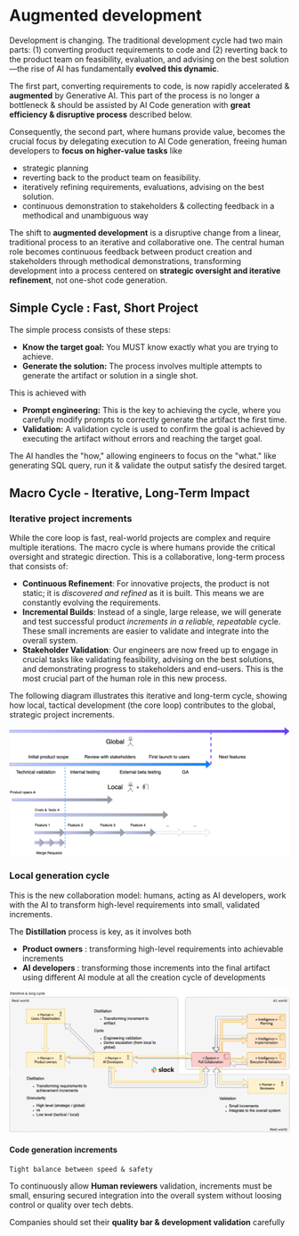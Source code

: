 # Augmented development

Development is changing. The traditional development cycle had two main parts: (1) converting product requirements to code and (2) reverting back to the product team on feasibility, evaluation, and advising on the best solution—the rise of AI has fundamentally **evolved this dynamic**.

The first part, converting requirements to code, is now rapidly accelerated & **augmented** by Generative AI. This part of the process is no longer a bottleneck & should be assisted by AI Code generation with **great efficiency & disruptive process** described below.

Consequently, the second part, where humans provide value, becomes the crucial focus by delegating execution to AI Code generation, freeing human developers to **focus on higher-value tasks** like

- strategic planning
- reverting back to the product team on feasibility.
- iteratively refining requirements, evaluations, advising on the best solution.
- continuous demonstration to stakeholders & collecting feedback in a methodical and unambiguous way

The shift to **augmented development** is a disruptive change from a linear, traditional process to an iterative and collaborative one. The central human role becomes continuous feedback between product creation and stakeholders through methodical demonstrations, transforming development into a process centered on **strategic oversight and iterative refinement**, not one-shot code generation.

## Simple Cycle : Fast, Short Project

The simple process consists of these steps:

- **Know the target goal:** You MUST know exactly what you are trying to achieve.
- **Generate the solution:** The process involves multiple attempts to generate the artifact or solution in a single shot.

This is achieved with

- **Prompt engineering:** This is the key to achieving the cycle, where you carefully modify prompts to correctly generate the artifact the first time.
- **Validation:** A validation cycle is used to confirm the goal is achieved by executing the artifact without errors and reaching the target goal.

The AI handles the "how," allowing engineers to focus on the "what." like generating SQL query, run it & validate the output satisfy the desired target.


## Macro Cycle - Iterative, Long-Term Impact

### Iterative project increments

While the core loop is fast, real-world projects are complex and require multiple iterations. The macro cycle is where humans provide the critical oversight and strategic direction. This is a collaborative, long-term process that consists of:

- **Continuous Refinement**: For innovative projects, the product is not static; it is *discovered and refined* as it is built. This means we are constantly evolving the requirements.
- **Incremental Builds**: Instead of a single, large release, we will generate and test successful product *increments in a reliable, repeatable* cycle. These small increments are easier to validate and integrate into the overall system.
- **Stakeholder Validation**: Our engineers are now freed up to engage in crucial tasks like validating feasibility, advising on the best solutions, and demonstrating progress to stakeholders and end-users. This is the most crucial part of the human role in this new process.

The following diagram illustrates this iterative and long-term cycle, showing how local, tactical development (the core loop) contributes to the global, strategic project increments.

![Interaction mode-Project increments](images/project-increments.png)

### Local generation cycle

This is the new collaboration model: humans, acting as AI developers, work with the AI to transform high-level requirements into small, validated increments. 

The **Distillation** process is key, as it involves both 

- **Product owners** : transforming high-level requirements into achievable increments
- **AI developers** : transforming those increments into the final artifact using different AI module at all the creation cycle of developments

![Interaction mode-Iterative cycle](images/iterative-cycle.png)

#### Code generation increments

```
Tight balance between speed & safety
```

To continuously allow **Human reviewers** validation, increments must be small, ensuring secured integration into the overall system without loosing control or quality over tech debts.

Companies should set their **quality bar & development validation** carefully